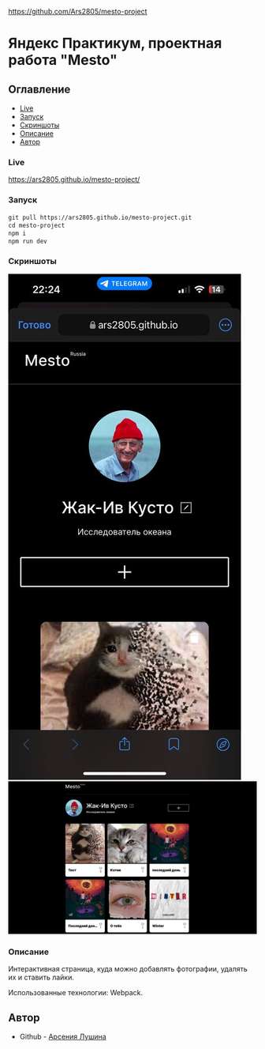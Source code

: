 https://github.com/Ars2805/mesto-project
# Яндекс Практикум, проектная работа "Mesto"

## Оглавление

- [Live](#live)
- [Запуск](#запуск)
- [Скриншоты](#скриншоты)
- [Описание](#описание)
- [Автор](#автор)

### Live
https://ars2805.github.io/mesto-project/

### Запуск

```
git pull https://ars2805.github.io/mesto-project.git
cd mesto-project
npm i
npm run dev
```

### Скриншоты

![](./screenshot_mobile.jpg)
![](./screenshot_desktop.jpg)

### Описание

Интерактивная страница, куда можно добавлять фотографии, удалять их и ставить лайки.

Использованные технологии: Webpack.

## Автор

- Github - [Арсения Лушина](https://github.com/Ars2805)

